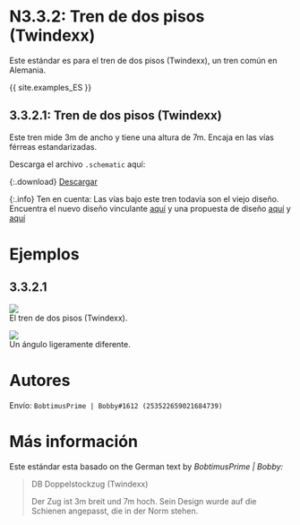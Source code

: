 # N3.3.2: Tren de dos pisos (Twindexx)

Este estándar es para el tren de dos pisos (Twindexx), un tren común en Alemania.

{{ site.examples_ES }}

## 3.3.2.1: Tren de dos pisos (Twindexx)

Este tren mide 3m de ancho y tiene una altura de 7m. Encaja en las vías férreas estandarizadas.

Descarga el archivo `.schematic` aquí:

{:.download}
[Descargar](https://bte-n.github.io/resources/N3/3/2/Twindexx.schematic)

{:.info}
Ten en cuenta: Las vías bajo este tren todavía son el viejo diseño. Encuentra el nuevo diseño vinculante [aquí](/EN/N2/2/1) y una propuesta de diseño [aquí](/EN/N2/2/2) y [aquí](/EN/N2/2/3)

# Ejemplos

## 3.3.2.1

![](https://i.imgur.com/XnZU2d8.jpg)  
El tren de dos pisos (Twindexx).

![](https://i.imgur.com/jO8WNPw.jpg)  
Un ángulo ligeramente diferente.

# Autores

Envío: `BobtimusPrime | Bobby#1612 (253522659021684739)`

# Más información

Este estándar esta basado on the German text by _BobtimusPrime | Bobby:_

> DB Doppelstockzug (Twindexx)
>
> Der Zug ist 3m breit und 7m hoch. Sein Design wurde auf die Schienen angepasst, die in der Norm stehen.
